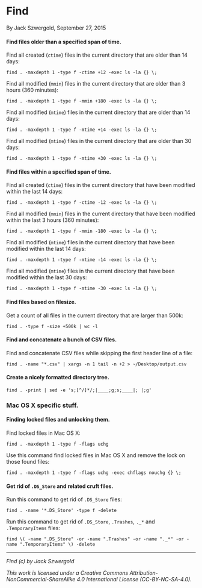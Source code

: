 # Find

By Jack Szwergold, September 27, 2015

#### Find files older than a specified span of time.

Find all created (`ctime`) files in the current directory that are older than 14 days:

	find . -maxdepth 1 -type f -ctime +12 -exec ls -la {} \;

Find all modified (`mmin`) files in the current directory that are older than 3 hours (360 minutes):

	find . -maxdepth 1 -type f -mmin +180 -exec ls -la {} \;

Find all modified (`mtime`) files in the current directory that are older than 14 days:

	find . -maxdepth 1 -type f -mtime +14 -exec ls -la {} \;

Find all modified (`mtime`) files in the current directory that are older than 30 days:

	find . -maxdepth 1 -type f -mtime +30 -exec ls -la {} \;

#### Find files within a specified span of time.

Find all created (`ctime`) files in the current directory that have been modified within the last 14 days:

	find . -maxdepth 1 -type f -ctime -12 -exec ls -la {} \;

Find all modified (`mmin`) files in the current directory that have been modified within the last 3 hours (360 minutes):

	find . -maxdepth 1 -type f -mmin -180 -exec ls -la {} \;

Find all modified (`mtime`) files in the current directory that have been modified within the last 14 days:

	find . -maxdepth 1 -type f -mtime -14 -exec ls -la {} \;

Find all modified (`mtime`) files in the current directory that have been modified within the last 30 days:

	find . -maxdepth 1 -type f -mtime -30 -exec ls -la {} \;

#### Find files based on filesize.

Get a count of all files in the current directory that are larger than 500k:

    find . -type f -size +500k | wc -l

#### Find and concatenate a bunch of CSV files.

Find and concatenate CSV files while skipping the first header line of a file:

	find . -name "*.csv" | xargs -n 1 tail -n +2 > ~/Desktop/output.csv

#### Create a nicely formatted directory tree.

    find . -print | sed -e 's;[^/]*/;|____;g;s;____|; |;g'

### Mac OS X specific stuff.

#### Finding locked files and unlocking them.

Find locked files in Mac OS X:

    find . -maxdepth 1 -type f -flags uchg

Use this command find locked files in Mac OS X and remove the lock on those found files:

    find . -maxdepth 1 -type f -flags uchg -exec chflags nouchg {} \;

#### Get rid of `.DS_Store` and related cruft files.

Run this command to get rid of `.DS_Store` files:

    find . -name '*.DS_Store' -type f -delete

Run this command to get rid of `.DS_Store`, `.Trashes`, `._*` and  `.TemporaryItems` files:

    find \( -name ".DS_Store" -or -name ".Trashes" -or -name "._*" -or -name ".TemporaryItems" \) -delete

***

*Find (c) by Jack Szwergold*

*This work is licensed under a Creative Commons Attribution-NonCommercial-ShareAlike 4.0 International License (CC-BY-NC-SA-4.0).*
